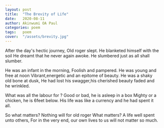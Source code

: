 ```yaml
---
layout: post
title:  "The Brevity of Life"
date:   2020-08-11
author: Akinwumi OA Paul
categories: poem
tags:	poem
cover:  "/assets/brevity.jpg"
---
```


After the day's hectic journey,
Old roger slept.
He blanketed himself with the soil 
He dreamt that he never again awoke.
He slumbered just as all shall slumber.

He was an infant in the morning,
Foolish and pampered.
He was young and free at noon
Vibrant,energetic and an epitome of beauty.
He was a shaky old bone at dusk,
He had lost his swagger,his cherished beauty faded and he wrinkled.

What was all the labour for ?
Good or bad, he is asleep in a box
Mighty or a chicken, he is 6feet below.
His life was like a currency and he had spent it all.

So what matters?
Nothing will for old roger
What matters?
A life well spent unto others,
For in the very end, our own lives to us will not matter so much.

